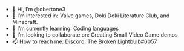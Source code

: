 - 👋 Hi, I’m @obertone3
- 👀 I’m interested in: Valve games, Doki Doki Literature Club, and Minecraft.
- 🌱 I’m currently learning: Coding languages
- 💞️ I’m looking to collaborate on: Creating Small Video Game demos
- 📫 How to reach me: Discord: The Broken Lightbulb#6057

<!---
obertone3/obertone3 is a ✨ special ✨ repository because its `README.md` (this file) appears on your GitHub profile.
You can click the Preview link to take a look at your changes.
--->
